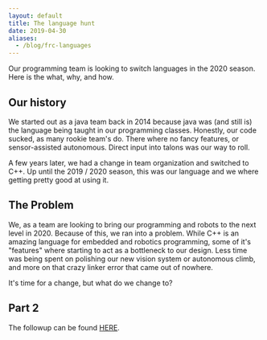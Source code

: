 ```yaml
---
layout: default
title: The language hunt
date: 2019-04-30
aliases:
  - /blog/frc-languages
---
```


Our programming team is looking to switch languages in the 2020 season. Here is the what, why, and how.

## Our history
We started out as a java team back in 2014 because java was (and still is) the language being taught in our programming classes. Honestly, our code sucked, as many rookie team's do. There where no fancy features, or sensor-assisted autonomous. Direct input into talons was our way to roll. 

A few years later, we had a change in team organization and switched to C++. Up until the 2019 / 2020 season, this was our language and we where getting pretty good at using it.

## The Problem
We, as a team are looking to bring our programming and robots to the next level in 2020. Because of this, we ran into a problem. While C++ is an amazing language for embedded and robotics programming, some of it's "features" where starting to act as a bottleneck to our design. Less time was being spent on polishing our new vision system or autonomous climb, and more on that crazy linker error that came out of nowhere.

It's time for a change, but what do we change to?

## Part 2
The followup can be found [HERE](@/blog/2019-06-24-LanguageHunt2.md).

